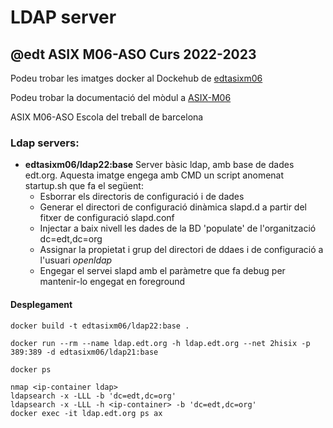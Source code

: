 # LDAP server
## @edt ASIX M06-ASO Curs 2022-2023

Podeu trobar les imatges docker al Dockehub de [edtasixm06](https://hub.docker.com/u/edtasixm06/)

Podeu trobar la documentació del mòdul a [ASIX-M06](https://sites.google.com/site/asixm06edt/)

ASIX M06-ASO Escola del treball de barcelona


### Ldap servers:

 * **edtasixm06/ldap22:base** Server bàsic ldap, amb base de dades edt.org.
   Aquesta imatge engega amb CMD un script anomenat startup.sh que fa el següent:
   * Esborrar els directoris de configuració i de dades
   * Generar el directori de configuració dinàmica slapd.d a partir del fitxer de configuració slapd.conf
   * Injectar a baix nivell les dades de la BD 'populate' de l'organització dc=edt,dc=org
   * Assignar la propietat i grup del directori de ddaes i de configuració a l'usuari *openldap*
   * Engegar el servei slapd amb el paràmetre que fa debug per mantenir-lo engegat en foreground

#### Desplegament
```
docker build -t edtasixm06/ldap22:base .
```
```
docker run --rm --name ldap.edt.org -h ldap.edt.org --net 2hisix -p 389:389 -d edtasixm06/ldap21:base

docker ps
```
```
nmap <ip-container ldap>
ldapsearch -x -LLL -b 'dc=edt,dc=org'
ldapsearch -x -LLL -h <ip-container> -b 'dc=edt,dc=org'
docker exec -it ldap.edt.org ps ax
```


